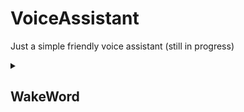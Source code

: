 # VoiceAssistant

Just a simple friendly voice assistant (still in progress)

<details>
<summary><h2>WakeWord</h2></summary>
<h1>Installation</h1>
<br>
First download the <a href = "https://drive.google.com/drive/folders/1ZsJsb_KwIAyRX3QK0FDeKR3ArPWt_7hQ?usp=share_link">models</a> from this link and keep in the folder named models. Then run the file named ```engine.py```
</details>
